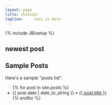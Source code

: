 ```yaml
---
layout: page
title: shinichr
tagline:     less is more
---
```

{% include JB/setup %}



## newest post


## Sample Posts


Here's a sample "posts list".

<ul class="posts">
  {% for post in site.posts %}
    <li><span>{{ post.date | date_to_string }}</span> &raquo; <a href="{{ BASE_PATH }}{{ post.url }}">{{ post.title }}</a></li>
  {% endfor %}
</ul>




